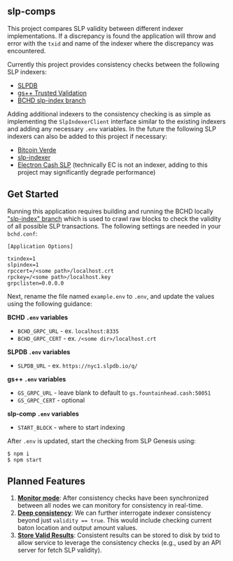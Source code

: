 ## slp-comps

This project compares SLP validity between different indexer implementations.  If a discrepancy is found the application will throw and error with the `txid` and name of the indexer where the discrepancy was encountered.

Currently this project provides consistency checks between the following SLP indexers:
* [SLPDB](https://github.com/simpleledger/slpdb)
* [gs++ Trusted Validation](https://github.com/blockparty-sh/cpp_slp_graph_search)
* [BCHD slp-index branch](https://github.com/simpleledgerinc/bchd/tree/slp-index)

Adding additional indexers to the consistency checking is as simple as implementing the `SlpIndexerClient` interface similar to the existing indexers and adding any necessary `.env` variables.  In the future the following SLP indexers can also be added to this project if necessary:
* [Bitcoin Verde](https://github.com/softwareverde/bitcoin-verde)
* [slp-indexer](https://github.com/Bitcoin-com/slp-indexer)
* [Electron Cash SLP](https://github.com/simpleledger/electron-cash-slp) (technically EC is not an indexer, adding to this project may significantly degrade performance)



## Get Started

Running this application requires building and running the BCHD locally ["slp-index" branch](https://github.com/simpleledgerinc/bchd/tree/slp-index) which is used to crawl raw blocks to check the validity of all possible SLP transactions.  The following settings are needed in your `bchd.conf`:

```
[Application Options]

txindex=1
slpindex=1
rpccert=/<some path>/localhost.crt
rpckey=/<some path>/localhost.key
grpclisten=0.0.0.0
```

Next, rename the file named `example.env` to `.env`, and update the values using the following guidance:

**BCHD `.env` variables**

* `BCHD_GRPC_URL`   - ex. `localhost:8335`
* `BCHD_GRPC_CERT`  - ex. `/<some dir>/localhost.crt`

**SLPDB `.env` variables**

* `SLPDB_URL`       - ex. `https://nyc1.slpdb.io/q/`

**gs++ `.env` variables**

* `GS_GRPC_URL`     - leave blank to default to `gs.fountainhead.cash:50051`
* `GS_GRPC_CERT`    - optional

**slp-comp `.env` variables**

* `START_BLOCK`     - where to start indexing



After `.env` is updated, start the checking from SLP Genesis using:


```
$ npm i
$ npm start
```



## Planned Features

1. <u>**Monitor mode**</u>: After consistency checks have been synchronized between all nodes we can monitory for consistency in real-time.
2. **<u>Deep consistency</u>**: We can further interrogate indexer consistency beyond just  `validity == true`.  This would include checking current baton location and output amount values.
3. <u>**Store Valid Results**</u>: Consistent results can be stored to disk by txid to allow service to leverage the consistency checks (e.g., used by an API server for fetch SLP validity).

